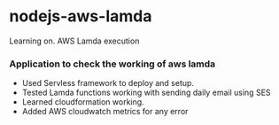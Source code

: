 # nodejs-aws-lamda
Learning on. AWS Lamda execution 


### Application to check the working of aws lamda 

- Used Servless framework to deploy and setup.
- Tested Lamda functions working with sending daily email using SES
- Learned cloudformation working.
- Added AWS cloudwatch metrics for any error